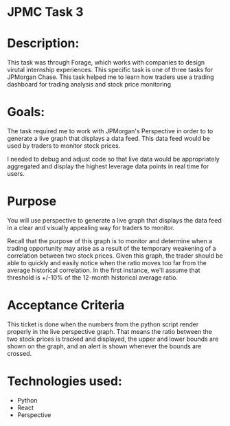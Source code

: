 # JPMC Task 3

# Description:

This task was through Forage, which works with companies to design virutal internship experiences. This specific task is one of three tasks for JPMorgan Chase. This task helped me to learn how traders use a trading dashboard for trading analysis and stock price monitoring


# Goals:

The task required me to work with JPMorgan's Perspective in order to to generate a live graph that displays a data feed. This data feed would be used by traders to monitor stock prices.

I needed to debug and adjust code so that live data would be appropriately aggregated and display the highest leverage data points in real time for users.


# Purpose
You will use perspective to generate a live graph that displays the data feed in a clear and visually appealing way for traders to monitor.

Recall that the purpose of this graph is to monitor and determine when a trading opportunity may arise as a result of the temporary weakening of a correlation between two stock prices. Given this graph, the trader should be able to quickly and easily notice when the ratio moves too far from the average historical correlation. In the first instance, we'll assume that threshold is +/-10% of the 12-month historical average ratio.

# Acceptance Criteria

This ticket is done when the numbers from the python script render properly in the live perspective graph. That means the ratio between the two stock prices is tracked and displayed, the upper and lower bounds are shown on the graph, and an alert is shown whenever the bounds are crossed.

# Technologies used:
- Python
- React
- Perspective
